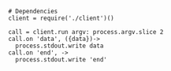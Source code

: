 
    # Dependencies
    client = require('./client')()
    
    call = client.run argv: process.argv.slice 2
    call.on 'data', ({data})->
      process.stdout.write data
    call.on 'end', ->
      process.stdout.write 'end'
